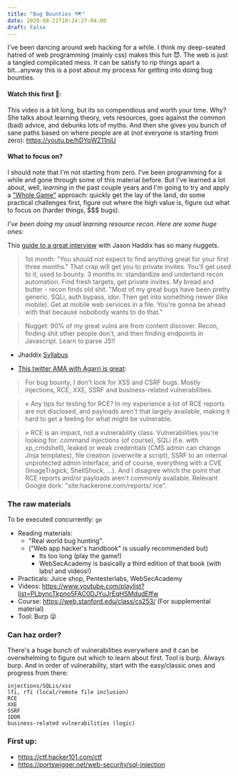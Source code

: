 ```yaml
---
title: "Bug Bounties 🗺"
date: 2020-08-21T10:24:27-04:00
draft: False
---
```


I've been dancing around web hacking for a while. I think my deep-seated hatred of web programming (mainly css) makes this fun 😈. The web is just a tangled complicated mess. It can be satisfy to rip things apart a bit...anyway this is a post about my process for getting into doing bug bounties.

#### Watch this first 🔑:
This video is a bit long, but its so compendious and worth your time. Why? She talks about learning theory, vets resources, goes against the common (bad) advice, and debunks lots of myths. And then she gives you bunch of sane paths based on where people are at (not everyone is starting from zero):
https://youtu.be/hDYqWZ11njU


#### What to focus on?

I should note that I'm not starting from zero. I've been programming for a while and gone through some of this material before. But I've learned a lot about, well, *learning* in the past couple years and I'm going to try and apply a ["Whole Game"](https://www.gse.harvard.edu/news/uk/09/01/education-bat-seven-principles-educators) approach: quickly get the lay of the land, do some practical challenges first, figure out where the high value is, figure out what to focus on (harder things, $$$ bugs).

_I've been doing my usual learning resource recon. Here are some huge ones:_

 This [guide to a great interview](https://twitter.com/MarcoFigueroa/status/1293264102421192704?s=20) with Jason Haddix has so many nuggets.
> 1st month: "You should not expect to find anything great for your first three months." That crap will get you to private invites. You'll get used to it, used to bounty. 3 months in: standardize and undertand recon automation. Find fresh targets, get private invites. My bread and butter - recon finds old shit. "Most of my great bugs have been pretty generic. SQLi, auth bypass, idor. Then get into something newer (like mobile). Get at mobile web services in a file. You're gonna be ahead with that because nobobody wants to do that."

> Nugget:
> 90% of my great vulns are from content discover. Recon, finding shit other people don't, and then finding endpoints in Javascript. Learn to parse JS!!
- Jhaddix [Syllabus](https://twitter.com/Jhaddix/status/1292969859937005568?s=20)

* [This twitter AMA with Agarri is great](https://www.agarri.fr/blog/archives/2020/06/19/a_recap_of_the_q_ampa_session_on_twitter/index.html):

> For bug bounty, I don't look for XSS and CSRF bugs. Mostly injections, RCE, XXE, SSRF and business-related vulnerabilities.

>« Any tips for testing for RCE? In my experience a lot of RCE reports are not disclosed, and payloads aren't that largely available, making it hard to get a feeling for what might be vulnerable. 

> » RCE is an impact, not a vulnerability class. Vulnerabilities you're looking for: command injections (of course), SQLi (f.e. with xp_cmdshell), leaked or weak credentials (CMS admin can change Jinja templates), file creation (overwrite a script), SSRF to an internal unprotected admin interface, and of course, everything with a CVE (ImageTragick, ShellShock, ...). And I disagree which the point that RCE reports and/or payloads aren't commonly available. Relevant Google dork: "site:hackerone.com/reports/ rce".

### The raw materials

To be executed concurrently:    `go`
- Reading materials: 
    * "Real world bug hunting". 
    * ("Web app hacker's handbook" is usually recommended but)
        * Its too long (play the game!)
        * WebSecAcademy is basically a third edition of that book (with labs! and videos!)
- Practicals: Juice shop, Pentesterlabs, WebSecAcademy
- Videos: https://www.youtube.com/playlist?list=PLbyncTkpno5FAC0DJYuJrEqHSMdudEffw
- Course: https://web.stanford.edu/class/cs253/ (For supplemental material)
- Tool: Burp 😜

### Can haz order?
    
There's a huge bunch of vulnerabilities everywhere and it can be overwhelming to figure out which to learn about first. Tool is burp. Always burp. And in order of vulnerability, start with the easy/classic ones and progress from there: 
```shell
injections/SQLis/xss
lfi, rfi (local/remote file inclusion)
RCE
XXE
SSRF
IDOR
business-related vulnerabilities (logic)

```

### First up:
* https://ctf.hacker101.com/ctf
* https://portswigger.net/web-security/sql-injection

